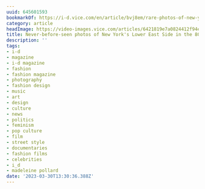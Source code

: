 ```yaml
---
uuid: 645601593
bookmarkOf: https://i-d.vice.com/en/article/bvj8em/rare-photos-of-new-yorks-puerto-rican-community-in-the-80s?utm_source=substack&utm_medium=email
category: article
headImage: https://video-images.vice.com/articles/6421819e7a0824412f94e8f4/social_lede/1679997010476-puerto-rico-new-york.jpeg?image-resize-opts=Y3JvcD0wLjk5OTk0NzIxNTYyNDE3NTF4dzoxeGg7Y2VudGVyLGNlbnRlciZyZXNpemU9MTIwMDoqJnJlc2l6ZT0xMjAwOio
title: Never-before-seen photos of New York's Lower East Side in the 80s
description: ''
tags:
- i-d
- magazine
- i-d magazine
- fashion
- fashion magazine
- photography
- fashion design
- music
- art
- design
- culture
- news
- politics
- feminism
- pop culture
- film
- street style
- documentaries
- fashion films
- celebrities
- i_d
- madeleine pollard
date: '2023-03-30T13:30:36.388Z'
---
```



